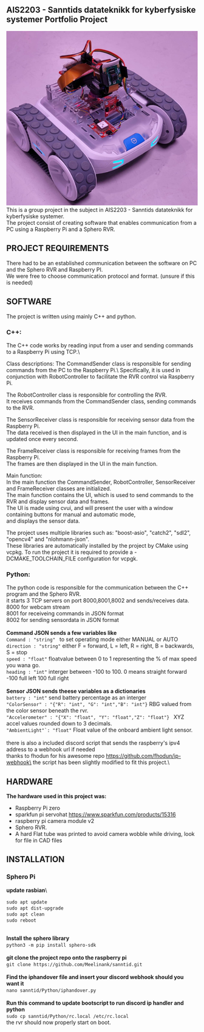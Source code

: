 ## AIS2203 - Sanntids datateknikk for kyberfysiske systemer Portfolio Project
![Sphero rvr](images/readmeImage.png)
This is a group project in the subject in AIS2203 - Sanntids datateknikk for kyberfysiske systemer.\
The project consist of creating software that enables communication from a PC using a Raspberry Pi and a Sphero RVR.


## PROJECT REQUIREMENTS
There had to be an established communication between the software on PC and the Sphero RVR and Raspberry PI.\
We were free to choose communication protocol and format. (unsure if this is needed)


## SOFTWARE
The project is written using mainly C++ and python.

### C++:
The C++ code works by reading input from a user and sending commands to a Raspberry Pi using TCP.\


Class descriptions:
The CommandSender class is responsible for sending commands from the PC to the Raspberry Pi.\ 
Specifically, it is used in conjunction with RobotController to facilitate the RVR control via Raspberry Pi.

The RobotController class is responsible for controlling the RVR.\
It receives commands from the CommandSender class, sending commands to the RVR.

The SensorReceiver class is responsible for receiving sensor data from the Raspberry Pi.\
The data received is then displayed in the UI in the main function, and is updated once every second.

The FrameReceiver class is responsible for receiving frames from the Raspberry Pi.\
The frames are then displayed in the UI in the main function.

Main function:\
In the main function the CommandSender, RobotController, SensorReceiver and FrameReceiver classes are initialized.\
The main function contains the UI, which is used to send commands to the RVR and display sensor data and frames.\
The UI is made using cvui, and will present the user with a window containing buttons for manual and automatic mode,\
and displays the sensor data. 

The project uses multiple libraries such as: "boost-asio", "catch2", "sdl2", "opencv4" and "nlohmann-json".\
These libraries are automatically installed by the project by CMake using vcpkg.
To run the project it is required to provide a -DCMAKE_TOOLCHAIN_FILE configuration for vcpgk.

### Python:
The python code is responsible for the communication between the C++ program and the Sphero RVR.
\
it starts 3 TCP servers on port 8000,8001,8002 and sends/receives data.\
8000 for webcam stream\
8001 for receiveing commands in JSON format\
8002 for sending sensordata in JSON format\
\
**Command JSON sends a few variables like** \
```Command : "string" ``` to set operating mode either MANUAL or AUTO\
```direction : "string"``` either F = forward, L = left, R = right, B = backwards, S = stop\
```speed : "float"``` floatvalue between 0 to 1 representing the % of max speed you wana go.\
```heading : "int"``` interger between -100 to 100. 0 means straight forward -100 full left 100 full right\
\
**Sensor JSON sends theese variables as a dictionaries**\
```battery : "int"``` send battery percentage as an interger\
```"ColorSensor" : "{"R": "int", "G": "int","B": "int"}``` RBG valued from the color sensor beneath the rvr.\
```"Accelerometer" : "{"X": "float", "Y": "float","Z": "float"} ``` XYZ accel values rounded down to 3 decimals.\
```"AmbientLight"`: "float"``` Float value of the onboard ambient light sensor.\
\
there is also a included discord script that sends the raspberry's ipv4 address to a webhook url if needed\
thanks to fhodun for his awesome repo https://github.com/fhodun/ip-webhook\
the script has been slightly modified to fit this project.\

## HARDWARE
**The hardware used in this project was:**
- Raspberry Pi zero 
- sparkfun pi servohat https://www.sparkfun.com/products/15316
- raspberry pi camera module v2
- Sphero RVR.
- A hard Flat tube was printed to avoid camera wobble while driving, look for file in CAD files


## INSTALLATION

### Sphero Pi
**update rasbian**\
```
sudo apt update
sudo apt dist-upgrade
sudo apt clean
sudo reboot
```
\
**Install the sphero library**\
```python3 -m pip install sphero-sdk```\
\
**git clone the project repo onto the raspberry pi**\
```git clone https://github.com/Meelinank/sanntid.git```\
\
**Find the iphandover file and insert your discord webhook should you want it**\
```nano sanntid/Python/iphandover.py```\
\
**Run this command to update bootscript to run discord ip handler and python**\
```sudo cp sanntid/Python/rc.local /etc/rc.local```\
the rvr should now properly start on boot.





